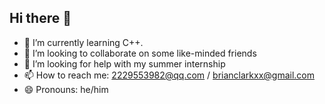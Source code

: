 ## Hi there 👋

<!--
**BrainWen1/BrainWen1** is a ✨ _special_ ✨ repository because its `README.md` (this file) appears on your GitHub profile.

Here are some ideas to get you started: -->

- 🌱 I’m currently learning C++.
- 👯 I’m looking to collaborate on some like-minded friends
- 🤔 I’m looking for help with my summer internship
- 📫 How to reach me: 2229553982@qq.com / brianclarkxx@gmail.com
- 😄 Pronouns: he/him
